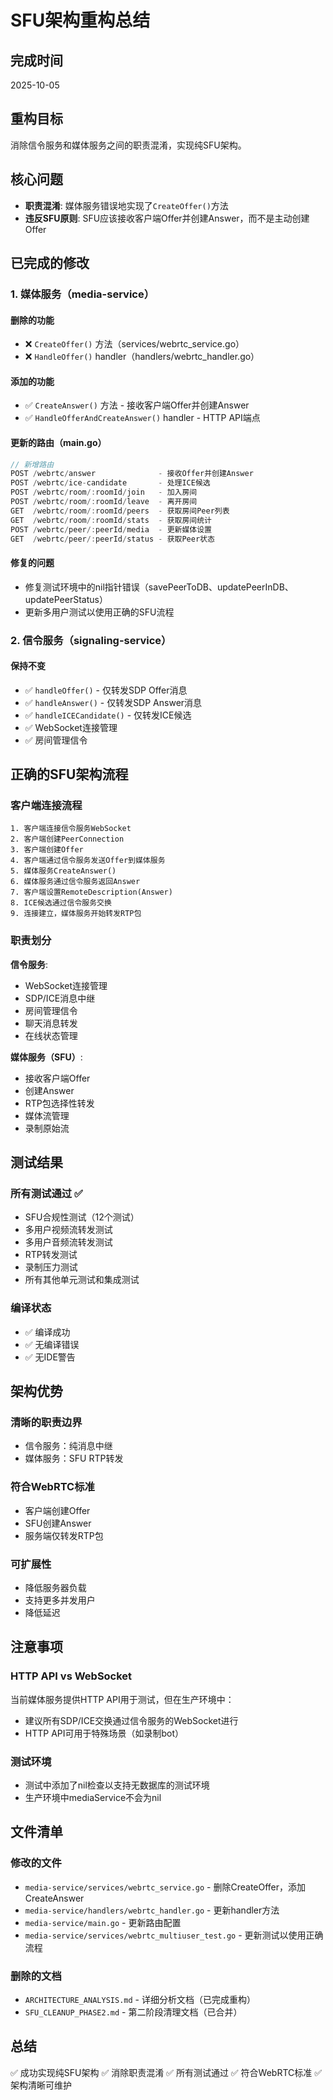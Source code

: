 # SFU架构重构总结

## 完成时间
2025-10-05

## 重构目标
消除信令服务和媒体服务之间的职责混淆，实现纯SFU架构。

## 核心问题
- **职责混淆**: 媒体服务错误地实现了`CreateOffer()`方法
- **违反SFU原则**: SFU应该接收客户端Offer并创建Answer，而不是主动创建Offer

## 已完成的修改

### 1. 媒体服务（media-service）

#### 删除的功能
- ❌ `CreateOffer()` 方法（services/webrtc_service.go）
- ❌ `HandleOffer()` handler（handlers/webrtc_handler.go）

#### 添加的功能
- ✅ `CreateAnswer()` 方法 - 接收客户端Offer并创建Answer
- ✅ `HandleOfferAndCreateAnswer()` handler - HTTP API端点

#### 更新的路由（main.go）
```go
// 新增路由
POST /webrtc/answer              - 接收Offer并创建Answer
POST /webrtc/ice-candidate       - 处理ICE候选
POST /webrtc/room/:roomId/join   - 加入房间
POST /webrtc/room/:roomId/leave  - 离开房间
GET  /webrtc/room/:roomId/peers  - 获取房间Peer列表
GET  /webrtc/room/:roomId/stats  - 获取房间统计
POST /webrtc/peer/:peerId/media  - 更新媒体设置
GET  /webrtc/peer/:peerId/status - 获取Peer状态
```

#### 修复的问题
- 修复测试环境中的nil指针错误（savePeerToDB、updatePeerInDB、updatePeerStatus）
- 更新多用户测试以使用正确的SFU流程

### 2. 信令服务（signaling-service）

#### 保持不变
- ✅ `handleOffer()` - 仅转发SDP Offer消息
- ✅ `handleAnswer()` - 仅转发SDP Answer消息
- ✅ `handleICECandidate()` - 仅转发ICE候选
- ✅ WebSocket连接管理
- ✅ 房间管理信令

## 正确的SFU架构流程

### 客户端连接流程
```
1. 客户端连接信令服务WebSocket
2. 客户端创建PeerConnection
3. 客户端创建Offer
4. 客户端通过信令服务发送Offer到媒体服务
5. 媒体服务CreateAnswer()
6. 媒体服务通过信令服务返回Answer
7. 客户端设置RemoteDescription(Answer)
8. ICE候选通过信令服务交换
9. 连接建立，媒体服务开始转发RTP包
```

### 职责划分

**信令服务**:
- WebSocket连接管理
- SDP/ICE消息中继
- 房间管理信令
- 聊天消息转发
- 在线状态管理

**媒体服务（SFU）**:
- 接收客户端Offer
- 创建Answer
- RTP包选择性转发
- 媒体流管理
- 录制原始流

## 测试结果

### 所有测试通过 ✅
- SFU合规性测试（12个测试）
- 多用户视频流转发测试
- 多用户音频流转发测试
- RTP转发测试
- 录制压力测试
- 所有其他单元测试和集成测试

### 编译状态
- ✅ 编译成功
- ✅ 无编译错误
- ✅ 无IDE警告

## 架构优势

### 清晰的职责边界
- 信令服务：纯消息中继
- 媒体服务：SFU RTP转发

### 符合WebRTC标准
- 客户端创建Offer
- SFU创建Answer
- 服务端仅转发RTP包

### 可扩展性
- 降低服务器负载
- 支持更多并发用户
- 降低延迟

## 注意事项

### HTTP API vs WebSocket
当前媒体服务提供HTTP API用于测试，但在生产环境中：
- 建议所有SDP/ICE交换通过信令服务的WebSocket进行
- HTTP API可用于特殊场景（如录制bot）

### 测试环境
- 测试中添加了nil检查以支持无数据库的测试环境
- 生产环境中mediaService不会为nil

## 文件清单

### 修改的文件
- `media-service/services/webrtc_service.go` - 删除CreateOffer，添加CreateAnswer
- `media-service/handlers/webrtc_handler.go` - 更新handler方法
- `media-service/main.go` - 更新路由配置
- `media-service/services/webrtc_multiuser_test.go` - 更新测试以使用正确流程

### 删除的文档
- `ARCHITECTURE_ANALYSIS.md` - 详细分析文档（已完成重构）
- `SFU_CLEANUP_PHASE2.md` - 第二阶段清理文档（已合并）

## 总结

✅ 成功实现纯SFU架构
✅ 消除职责混淆
✅ 所有测试通过
✅ 符合WebRTC标准
✅ 架构清晰可维护

